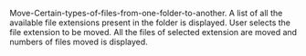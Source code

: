 Move-Certain-types-of-files-from-one-folder-to-another.
A list of all the available file extensions present in the folder is displayed.
User selects the file extension to be moved.
All the files of selected extension are moved and numbers of files moved is displayed.

